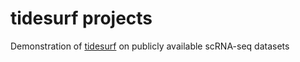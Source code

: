 # tidesurf projects
Demonstration of [tidesurf](https://github.com/janschleicher/tidesurf) on publicly available scRNA-seq datasets
